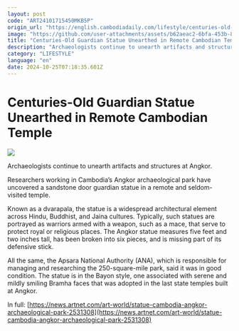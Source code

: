 ```yaml
---
layout: post
code: "ART24101715450MKB5P"
origin_url: "https://english.cambodiadaily.com/lifestyle/centuries-old-guardian-statue-unearthed-in-remote-cambodian-temple-189254/"
image: "https://github.com/user-attachments/assets/b62aeac2-6bfa-453b-876a-c3da2cd0603a"
title: "Centuries-Old Guardian Statue Unearthed in Remote Cambodian Temple"
description: "Archaeologists continue to unearth artifacts and structures at Angkor."
category: "LIFESTYLE"
language: "en"
date: 2024-10-25T07:18:35.601Z
---
```


# Centuries-Old Guardian Statue Unearthed in Remote Cambodian Temple

 ![](https://github.com/user-attachments/assets/abfd3b72-56be-41d8-9325-b2a79c3fe46a)

Archaeologists continue to unearth artifacts and structures at Angkor.

Researchers working in Cambodia’s Angkor archaeological park have uncovered a sandstone door guardian statue in a remote and seldom-visited temple.

Known as a dvarapala, the statue is a widespread architectural element across Hindu, Buddhist, and Jaina cultures. Typically, such statues are portrayed as warriors armed with a weapon, such as a mace, that serve to protect royal or religious places. The Angkor statue measures five feet and two inches tall, has been broken into six pieces, and is missing part of its defensive stick.

All the same, the Apsara National Authority (ANA), which is responsible for managing and researching the 250-square-mile park, said it was in good condition. The statue is in the Bayon style, one associated with serene and mildly smiling Bramha faces that was adopted in the last state temples built at Angkor.

In full: [https://news.artnet.com/art-world/statue-cambodia-angkor-archaeological-park-2531308](https://news.artnet.com/art-world/statue-cambodia-angkor-archaeological-park-2531308)